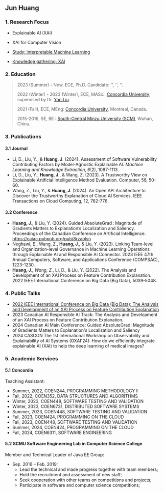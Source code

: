 ## Jun Huang

### 1. Research Focus

- Explainable AI (XAI)

- XAI for Computer Vision

- [Study: Interpretable Machine Learning](https://github.com/youyinnn/masc_research_knowledge_base/issues/11)

- [Knowledge gathering: XAI](https://github.com/youyinnn/masc_research_knowledge_base/issues/7)



### 2. Education

> 2023 (Summer) - Now, ECE, Ph.D. Candidate: '', '', ''.
>
> 2022 (Winter) - 2023 (Winter), ECE, MASc.: [Concordia University](https://www.concordia.ca/), supervised by Dr. [Yan Liu](https://www.concordia.ca/faculty/yan-liu.html).
>
> 2021 (Fall), ECE, MEng: [Concordia University](https://www.concordia.ca/), Montreal, Canada.
>
> 2015-2019, SE, BE : [South-Central Minzu University (SCM)](https://www.scuec.edu.cn/), Wuhan, China.



### 3. Publications

#### 3.1 Journal

- Li, D., Liu, Y., & **Huang, J**. (2024). Assessment of Software Vulnerability Contributing Factors by Model-Agnostic Explainable AI. *Machine Learning and Knowledge Extraction*, *6*(2), 1087-1113.
- Li, D., Liu, Y., **Huang, J**., & Wang, Z. (2023). A Trustworthy View on Explainable Artificial Intelligence Method Evaluation. Computer, 56, 50-60.
- Wang, Z., Liu, Y., & **Huang, J**. (2024). An Open API Architecture to Discover the Trustworthy Explanation of Cloud AI Services. IEEE Transactions on Cloud Computing, 12, 762-776.

#### 3.2 Conference

- **Huang, J**., & Liu, Y. (2024). Guided AbsoluteGrad : Magnitude of Gradients Matters to Explanation’s Localization and Saliency. Proceedings of the Canadian Conference on Artificial Intelligence. https://caiac.pubpub.org/pub/8rzaolsn
- Neghawi, E., Wang, Z., **Huang, J**., & Liu, Y. (2023). Linking Team-level and Organization-level Governance in Machine Learning Operations through Explainable AI and Responsible AI Connector. 2023 IEEE 47th Annual Computers, Software, and Applications Conference (COMPSAC), 1223-1230. 
- **Huang, J**.*, Wang, Z.*, Li, D., & Liu, Y. (2022). The Analysis and Development of an XAI Process on Feature Contribution Explanation. 2022 IEEE International Conference on Big Data (Big Data), 5039-5048.



### 4. Public Talks

- [2022 IEEE International Conference on Big Data (Big Data): The Analysis and Development of an XAI Process on Feature Contribution Explanation](https://www.youtube.com/watch?v=j8I9Neksq9E)
- 2023 Canadian AI Responsible AI Track: The Analysis and Development of an XAI Process on Feature Contribution Explanation.
- 2024 Canadian AI Main Conference: Guided AbsoluteGrad: Magnitude of Gradients Matters to Explanation's Localization and Saliency
- 2024 CASCON The 1st International Workshop on Observability and Explainability of AI Systems (OXAI'24): How do we efficiently integrate explainable AI (XAI) to help the deep learning of medical images?



### 5. Academic Services

#### 5.1 Concordia

Teaching Assistant:

- Summer, 2022, COEN244, PROGRAMMING METHODOLOGY II
- Fall, 2022, COEN352, DATA STRUCTURES AND ALGORITHMS
- Winter, 2023, COEN448, SOFTWARE TESTING AND VALIDATION
- Winter, 2023, COEN6731,  DISTRIBUTED SOFTWARE SYSTEMS
- Summer, 2023, COEN448, SOFTWARE TESTING AND VALIDATION
- Fall, 2023, COEN424, PROGRAMMING ON THE CLOUD
- Fall, 2023, COEN448, SOFTWARE TESTING AND VALIDATION
- Summer, 2024, COEN424, PROGRAMMING ON THE CLOUD
- Fall, 2024, COEN6311, SOFTWARE ENGINEERING

#### 5.2 SCMU Software Engineering Lab in Computer Science College

Member and Technical Leader of Java EE Group:

- Sep. 2016 – Feb. 2019:
  - Lead the technical and made progress together with team members;
  - Hold the recruitment and assessment of new staff;
  - Seek cooperation with other teams on competitions and projects;
  - Participate in software and computer science competitions;

